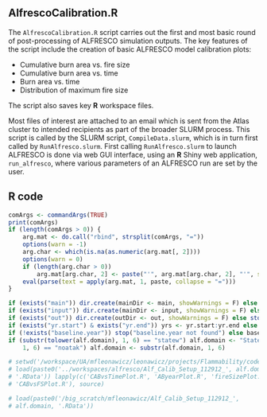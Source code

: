 


##
##
## AlfrescoCalibration.R

The `AlfrescoCalibration.R` script carries out the first and most basic round of post-processing of ALFRESCO simulation outputs.
The key features of the script include the creation of basic ALFRESCO model calibration plots:

*    Cumulative burn area vs. fire size
*    Cumulative burn area vs. time
*    Burn area vs. time
*    Distribution of maximum fire size

The script also saves key **R** workspace files.

Most files of interest are attached to an email which is sent from the Atlas cluster to intended recipients as part of the broader SLURM process.
This script is called by the SLURM script, `CompileData.slurm`, which is in turn first called by `RunAlfresco.slurm`.
First calling `RunAlfresco.slurm` to launch ALFRESCO is done via web GUI interface, using an **R** Shiny web application, `run_alfresco`, where various parameters of an ALFRESCO run are set by the user.

## R code


```r
comArgs <- commandArgs(TRUE)
print(comArgs)
if (length(comArgs > 0)) {
    arg.mat <- do.call("rbind", strsplit(comArgs, "="))
    options(warn = -1)
    arg.char <- which(is.na(as.numeric(arg.mat[, 2])))
    options(warn = 0)
    if (length(arg.char > 0)) 
        arg.mat[arg.char, 2] <- paste("'", arg.mat[arg.char, 2], "'", sep = "")
    eval(parse(text = apply(arg.mat, 1, paste, collapse = "=")))
}

if (exists("main")) dir.create(mainDir <- main, showWarnings = F) else stop("must provide 'main' directory")
if (exists("input")) dir.create(mainDir <- input, showWarnings = F) else stop("must provide 'input' directory")
if (exists("out")) dir.create(outDir <- out, showWarnings = F) else stop("must provide 'out' directory")
if (exists("yr.start") & exists("yr.end")) yrs <- yr.start:yr.end else yrs <- 1950:2013
if (!exists("baseline.year")) stop("baseline.year not found") else baseline.year <- as.numeric(baseline.year)
if (substr(tolower(alf.domain), 1, 6) == "statew") alf.domain <- "Statewide" else if (substr(tolower(alf.domain), 
    1, 6) == "noatak") alf.domain <- substr(alf.domain, 1, 6)

# setwd('/workspace/UA/mfleonawicz/leonawicz/projects/Flammability/code')
# load(paste0('../workspaces/alfresco/Alf_Calib_Setup_112912_', alf.domain,
# '.RData')) lapply(c('CABvsTimePlot.R', 'AByearPlot.R', 'fireSizePlot.R',
# 'CABvsFSPlot.R'), source)

# load(paste0('/big_scratch/mfleonawicz/Alf_Calib_Setup_112912_',
# alf.domain, '.RData'))
```
